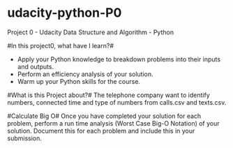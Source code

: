 # udacity-python-P0
Project 0 - Udacity Data Structure and Algorithm - Python

#In this project0, what have I learn?#
* Apply your Python knowledge to breakdown problems into their inputs and outputs.
* Perform an efficiency analysis of your solution.
* Warm up your Python skills for the course.

#What is this Project about?#
The telephone company want to identify numbers, connected time and type of numbers from calls.csv and texts.csv.

#Calculate Big O#
Once you have completed your solution for each problem, perform a run time analysis (Worst Case Big-O Notation) of your solution. Document this for each problem and include this in your submission.

